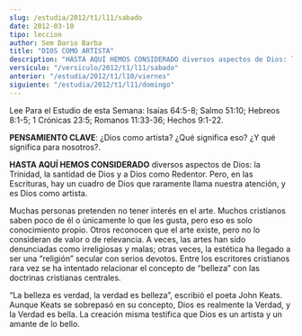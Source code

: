```yaml
---
slug: /estudia/2012/t1/l11/sabado
date: 2012-03-10
tipo: leccion
author: Sem Dario Barba
title: "DIOS COMO ARTISTA"
description: "HASTA AQUÍ HEMOS CONSIDERADO diversos aspectos de Dios: la Trinidad, la  santidad de Dios y a Dios como Redentor. Pero, en las Escrituras, hay un cuadro  de Dios que raramente llama nuestra atención, y es Dios como artista."
versiculo: "/versiculo/2012/t1/l11/sabado"
anterior: "/estudia/2012/t1/l10/viernes"
siguiente: "/estudia/2012/t1/l11/domingo"
---
```


Lee Para el Estudio de esta Semana: Isaías 64:5-8; Salmo 51:10; Hebreos 8:1-5; 1 Crónicas 23:5; Romanos 11:33-36; Hechos 9:1-22.

**PENSAMIENTO CLAVE**: ¿Dios como artista? ¿Qué significa eso? ¿Y qué significa para nosotros?.

**HASTA AQUÍ HEMOS CONSIDERADO** diversos aspectos de Dios: la Trinidad, la santidad de Dios y a Dios como Redentor. Pero, en las Escrituras, hay un cuadro de Dios que raramente llama nuestra atención, y es Dios como artista.

Muchas personas pretenden no tener interés en el arte. Muchos cristianos saben poco de él o únicamente lo que les gusta, pero eso es solo conocimiento propio. Otros reconocen que el arte existe, pero no lo consideran de valor o de relevancia. A veces, las artes han sido denunciadas como irreligiosas y malas; otras veces, la estética ha llegado a ser una “religión” secular con serios devotos. Entre los escritores cristianos rara vez se ha intentado relacionar el concepto de “belleza” con las doctrinas cristianas centrales.

“La belleza es verdad, la verdad es belleza”, escribió el poeta John Keats. Aunque Keats se sobrepasó en su concepto, Dios es realmente la Verdad, y la Verdad es bella. La creación misma testifica que Dios es un artista y un amante de lo bello.
